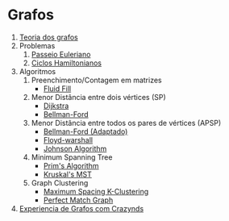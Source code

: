 # Grafos

1. [Teoria dos grafos](./teoria.md)
2. Problemas
   1. [Passeio Euleriano](./konisgsberg.md)
   2. [Ciclos Hamiltonianos](./hamiltonianos.md)
3. Algoritmos
   1. Preenchimento/Contagem em matrizes
        - [Fluid Fill](./fluidfill.md)
   3. Menor Distância entre dois vértices (SP)
        - [Dijkstra](./dijkstra.md)
        - [Bellman-Ford](./Bellman-Ford.md)
   4. Menor Distância entre todos os pares de vértices (APSP)
        - [Bellman-Ford (Adaptado)](./Bellman-Ford.md#ASAP)
        - [Floyd-warshall](./floyd-warshall.md)
        - [Johnson Algorithm](./johnson-algorithm.md)
   5. Minimum Spanning Tree
        - [Prim's Algorithm](./prims-algorithm.md)
        - [Kruskal's MST](./kruskalsmst.md)
   6. Graph Clustering 
        - [Maximum Spacing K-Clustering](./spacingClustering.md)
        - [Perfect Match Graph](./perfect-match-graph.md)
4.  [Experiencia de Grafos com Crazynds](./GrafosCrazynds/README.md)
